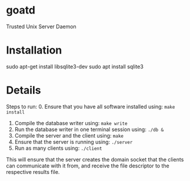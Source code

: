 # goatd
Trusted Unix Server Daemon

# Installation
sudo apt-get install libsqlite3-dev
sudo apt install sqlite3 

# Details 
Steps to run: 
0. Ensure that you have all software installed using: `make install` 
1. Compile the database writer using: `make write` 
2. Run the database writer in one terminal session using: `./db &` 
3. Compile the server and the client using: `make` 
4. Ensure that the server is running using: `./server` 
5. Run as many clients using: `./client`

This will ensure that the server creates the domain socket that the clients can communicate with it from, and receive the file descriptor to the respective results file.